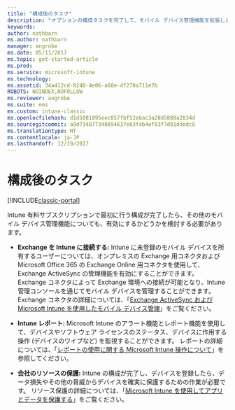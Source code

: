 ```yaml
---
title: "構成後のタスク"
description: "オプションの構成タスクを完了して、モバイル デバイス管理機能を拡張します。"
keywords: 
author: nathbarn
ms.author: nathbarn
manager: angrobe
ms.date: 05/11/2017
ms.topic: get-started-article
ms.prod: 
ms.service: microsoft-intune
ms.technology: 
ms.assetid: 34a412cd-8240-4e06-a60e-df270a711e7b
ROBOTS: NOINDEX,NOFOLLOW
ms.reviewer: angrobe
ms.suite: ems
ms.custom: intune-classic
ms.openlocfilehash: d1d5881895eec857fbf52e6ac3a28d5888a2834d
ms.sourcegitcommit: a9d734877340894637e03f4b4ef83f7d01ddedc8
ms.translationtype: HT
ms.contentlocale: ja-JP
ms.lasthandoff: 12/19/2017
---
```

# <a name="post-configuration-tasks"></a>構成後のタスク

[!INCLUDE[classic-portal](../includes/classic-portal.md)]

Intune 有料サブスクリプションで最初に行う構成が完了したら、その他のモバイル デバイス管理機能についても、有効にするかどうかを検討する必要があります。

-   **Exchange を Intune に接続する:** Intune に未登録のモバイル デバイスを所有するユーザーについては、オンプレミスの Exchange 用コネクタおよび Microsoft Office 365 の Exchange Online 用コネクタを使用して、Exchange ActiveSync の管理機能を有効にすることができます。 Exchange コネクタによって Exchange 環境への接続が可能となり、Intune 管理コンソールを通じてモバイル デバイスを管理することができます。 Exchange コネクタの詳細については、「[Exchange ActiveSync および Microsoft Intune を使用したモバイル デバイス管理](/intune-classic/deploy-use/mobile-device-management-with-exchange-activesync-and-microsoft-intune)」をご覧ください。

-   **Intune レポート:** Microsoft Intune のアラート機能とレポート機能を使用して、デバイスやソフトウェア ライセンスのステータス、デバイスに作用する操作 (デバイスのワイプなど) を監視することができます。  レポートの詳細については、「[レポートの使用に関する Microsoft Intune 操作について](/intune-classic/deploy-use/understand-microsoft-intune-operations-by-using-reports)」を参照してください。

-   **会社のリソースの保護:** Intune の構成が完了し、デバイスを登録したら、データ損失やその他の脅威からデバイスを確実に保護するための作業が必要です。 リソース保護の詳細については、「[Microsoft Intune を使用してアプリとデータを保護する](/intune-classic/deploy-use/protect-apps-and-data-with-microsoft-intune)」をご覧ください。
